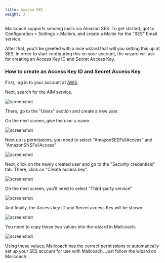 ```yaml
---
title: Amazon SES
weight: 3
---
```


Mailcoach supports sending mails via Amazon SES. To get started, got to Configuration > Settings > Mailers, and create a Mailer for the "SES" Email service.

After that, you'll be greeted with a nice wizard that will you setting this up at SES. In order to start configuring this on your account, the wizard will ask for creating an Access Key ID and Secret Access Key.

### How to create an Access Key ID and Secret Access Key

First, log in to your account at [AWS](https://aws.amazon.com).

Next, search for the AIM service.

![screenshot](/images/docs/self-hosted/v6/ses/iam.jpg)

There, go to the "Users" section and create a new user.

On the next screen, give the user a name.

![screenshot](/images/docs/self-hosted/v6/ses/creating-user.jpg)

Next up is permissions, you need to select "AmazonSESFullAccess" and "AmazonSNSFullAccess"

![screenshot](/images/docs/self-hosted/v6/ses/permissions.jpg)

Next, click on the newly created user and go to the "Security credentials" tab. There, click on "Create access key".

![screenshot](/images/docs/self-hosted/v6/ses/create-access-key.jpg)

On the next screen, you'll need to select "Third-party service"

![screenshot](/images/docs/self-hosted/v6/ses/user-type.jpg)

And finally, the Access key ID and Secret access Key will be shown. 

![screenshot](/images/docs/self-hosted/v6/ses/keys.jpg)

You need to copy these two values into the wizard in Mailcoach.

![screenshot](/images/docs/self-hosted/v6/ses/confirmation.jpg)

Using these values, Mailcoach has the correct permissions to automatically set up your SES account for use with Mailcoach. Just follow the wizard on Mailcoach.
